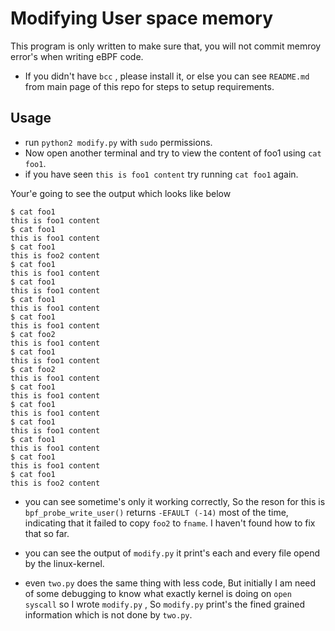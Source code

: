 # Modifying User space memory

This program is only written to make sure that, you will not commit memroy error's when writing eBPF code.

* If you didn't have ```bcc``` , please install it, or else you can see ```README.md``` from main page of this repo for steps to setup requirements.

## Usage

* run ```python2 modify.py``` with ```sudo``` permissions.
* Now open another terminal and  try to view the content of foo1 using ```cat foo1```.
* if you have seen ```this is foo1 content``` try running ```cat foo1``` again.

 Your'e going to see the output which looks like below

```
$ cat foo1
this is foo1 content
$ cat foo1
this is foo1 content
$ cat foo1
this is foo2 content
$ cat foo1
this is foo1 content
$ cat foo1
this is foo1 content
$ cat foo1
this is foo1 content
$ cat foo1
this is foo1 content
$ cat foo2
this is foo1 content
$ cat foo1
this is foo1 content
$ cat foo2
this is foo1 content
$ cat foo1
this is foo1 content
$ cat foo1
this is foo1 content
$ cat foo1
this is foo1 content
$ cat foo1
this is foo1 content
$ cat foo1
this is foo1 content
$ cat foo1
this is foo2 content
```


* you can see sometime's only it working correctly, So the reson for this is ```bpf_probe_write_user()``` returns ```-EFAULT (-14)``` most of the time, indicating that it failed to copy ```foo2``` to ```fname```. I haven't found how to fix that so far.

* you can see the output of ```modify.py``` it print's each and every file opend by the linux-kernel.

* even ```two.py``` does the same thing with less code, But initially I am need of some debugging to know what exactly kernel is doing on ```open syscall``` so I wrote ```modify.py``` , So ```modify.py``` print's the fined grained information which is not done by ```two.py```.




